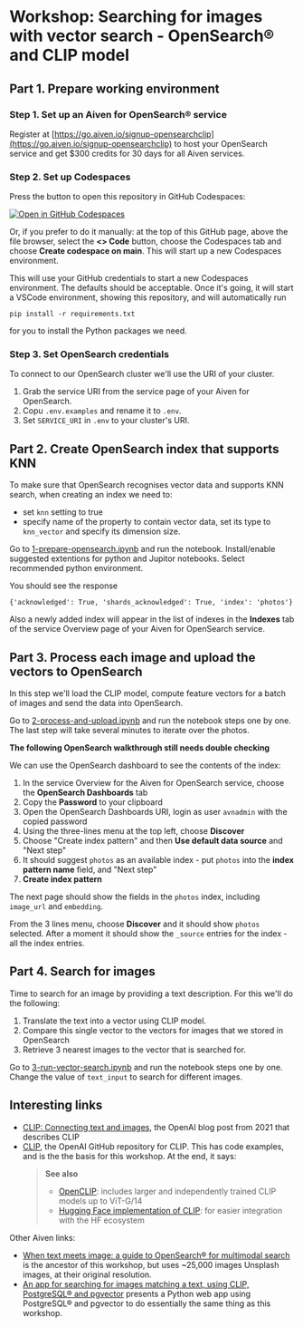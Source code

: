 # Workshop: Searching for images with vector search - OpenSearch® and CLIP model

## Part 1. Prepare working environment

### Step 1. Set up an Aiven for OpenSearch® service

Register at [https://go.aiven.io/signup-opensearchclip](https://go.aiven.io/signup-opensearchclip) to host your OpenSearch service and get $300 credits for 30 days for all Aiven services.

### Step 2. Set up Codespaces
Press the button to open this repository in GitHub Codespaces:

[![Open in GitHub Codespaces](https://github.com/codespaces/badge.svg)](https://github.com/codespaces/new/Aiven-Labs/workshop-multimodal-search-CLIP-OpenSearch)

Or, if you prefer to do it manually: at the top of this GitHub page, above the file browser, select the **<> Code** button, choose the Codespaces tab and choose **Create codespace on main**. This will start up a new Codespaces environment.

This will use your GitHub credentials to start a new Codespaces environment. The defaults should be acceptable.
Once it's going, it will start a VSCode environment, showing this repository, and will automatically run
```
pip install -r requirements.txt
```
for you to install the Python packages we need.

### Step 3. Set OpenSearch credentials
To connect to our OpenSearch cluster we'll use the URI of your cluster. 

1. Grab the service URI from the service page of your Aiven for OpenSearch.
2. Copu `.env.examples` and rename it to `.env`.
3. Set `SERVICE_URI` in `.env` to your cluster's URI.



## Part 2. Create OpenSearch index that supports KNN

To make sure that OpenSearch recognises vector data and supports KNN search, when creating an index we need to:
- set `knn` setting to true
- specify name of the property to contain vector data, set its type to `knn_vector` and specify its dimension size.

Go to [1-prepare-opensearch.ipynb](1-prepare-opensearch.ipynb) and run the notebook. Install/enable suggested extentions for python and Jupitor notebooks. Select recommended python environment.

You should see the response 

```
{'acknowledged': True, 'shards_acknowledged': True, 'index': 'photos'}
```

Also a newly added index will appear in the list of indexes in the **Indexes** tab of the service Overview page of your Aiven for OpenSearch service.

## Part 3. Process each image and upload the vectors to OpenSearch

In this step we'll load the CLIP model, compute feature vectors for a batch of images and send the data into OpenSearch.

Go to [2-process-and-upload.ipynb](2-process-and-upload.ipynb) and run the notebook steps one by one. The last step will take several minutes to iterate over the photos.

**The following OpenSearch walkthrough still needs double checking**

We can use the OpenSearch dashboard to see the contents of the index:
1. In the service Overview for the Aiven for OpenSearch service, choose the **OpenSearch Dashboards** tab
2. Copy the **Password** to your clipboard
3. Open the OpenSearch Dashboards URI, login as user `avnadmin` with the copied password
4. Using the three-lines menu at the top left, choose **Discover**
5. Choose "Create index pattern" and then **Use default data source** and "Next step"
6. It should suggest `photos` as an available index - put `photos` into the **index pattern name** field, and "Next step"
7. **Create index pattern**

The next page should show the fields in the `photos` index, including `image_url` and `embedding`.

From the 3 lines menu, choose **Discover** and it should show `photos` selected. After a moment it should show the `_source` entries for the index - all the index entries.

## Part 4. Search for images

Time to search for an image by providing a text description. For this we'll do the following:

1. Translate the text into a vector using CLIP model.
2. Compare this single vector to the vectors for images that we stored in OpenSearch
3. Retrieve 3 nearest images to the vector that is searched for.

Go to [3-run-vector-search.ipynb](3-run-vector-search.ipynb) and run the notebook steps one by one. 
Change the value of ``text_input`` to search for different images.

## Interesting links

* [CLIP: Connecting text and images](https://openai.com/index/clip/), the OpenAI blog post from 2021 that describes CLIP
* [CLIP](https://github.com/openai/CLIP), the OpenAI GitHub repository for CLIP. This has code examples, and is the the basis for this workshop. At the end, it says:
  > **See also**
  > * [OpenCLIP](https://github.com/mlfoundations/open_clip): includes larger and independently trained CLIP models up to ViT-G/14
  > * [Hugging Face implementation of CLIP](https://huggingface.co/docs/transformers/model_doc/clip): for easier integration with the HF ecosystem

Other Aiven links:
* [When text meets image: a guide to OpenSearch® for multimodal search](https://aiven.io/developer/opensearch-multimodal-search?utm_source=github&utm_medium=referral&utm_content=workshop-opensearchclip&utm_campaign=workshop) is the ancestor of this workshop, but uses ~25,000 images Unsplash images, at their original resolution.
* [An app for searching for images matching a text, using CLIP, PostgreSQL® and pgvector](https://github.com/Aiven-Labs/app-multimodal-search-CLIP-PostgreSQL) presents a Python web app using PostgreSQL® and pgvector to do essentially the same thing as this workshop.

